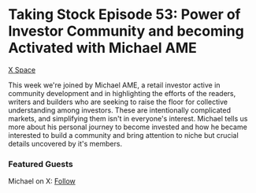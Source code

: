 # Taking Stock Episode 53: Power of Investor Community and becoming Activated with Michael AME

[X Space](https://x.com/i/spaces/1lDxLlaXqaMxm)

This week we're joined by Michael AME, a retail investor active in community development and in highlighting the efforts of the readers, writers and builders who are seeking to raise the floor for collective understanding among investors. These are intentionally complicated markets, and simplifying them isn't in everyone's interest. Michael tells us more about his personal journey to become invested and how he became interested to build a community and bring attention to niche but crucial details uncovered by it's members. 

### Featured Guests

Michael on X: [Follow](https://x.com/MindandEmotion7)
